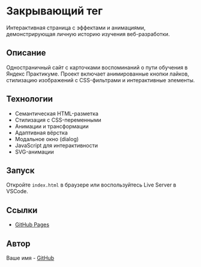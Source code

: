 # Закрывающий тег

Интерактивная страница с эффектами и анимациями, демонстрирующая личную историю изучения веб-разработки.

## Описание

Одностраничный сайт с карточками воспоминаний о пути обучения в Яндекс Практикуме. 
Проект включает анимированные кнопки лайков, стилизацию изображений с CSS-фильтрами 
и интерактивные элементы.

## Технологии

- Семантическая HTML-разметка
- Стилизация с CSS-переменными
- Анимации и трансформации
- Адаптивная вёрстка
- Модальное окно (dialog)
- JavaScript для интерактивности
- SVG-анимации

## Запуск

Откройте `index.html` в браузере или воспользуйтесь Live Server в VSCode.

## Ссылки

- [GitHub Pages](https://triganus.github.io/zakrivayuschiy-teg-f/)

## Автор

Ваше имя - [GitHub](https://github.com/Triganus/zakrivayuschiy-teg-f)

